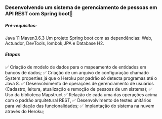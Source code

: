 ### Desenvolvendo um sistema de gerenciamento de pessoas em API REST com Spring boot:woman:

##### Pré-requisitos:

Java 11
Maven3.6.3
Um projeto Spring boot com as dependências: Web, Actuador, DevTools, lombok,JPA e Database H2.

##### Etapas

:white_check_mark: Criação de modelo de dados para o mapeamento de entidades em bancos de dados;
:white_check_mark: Criação de um arquivo de configuração chamado System.properties já que o Heroku por padrão só detecta programas até o Java 8.
:white_check_mark: Desenvolvimento de operações de gerenciamento de usuários (Cadastro, leitura, atualização e remoção de pessoas de um sistema);
:white_check_mark: Uso da biblioteca Mapstruct
:white_check_mark: Relação de cada uma das operações acima com o padrão arquitetural REST,
:white_check_mark: Desenvolvimento de testes unitários para validação das funcionalidades;
:white_check_mark: Implantação do sistema na nuvem através do Heroku;